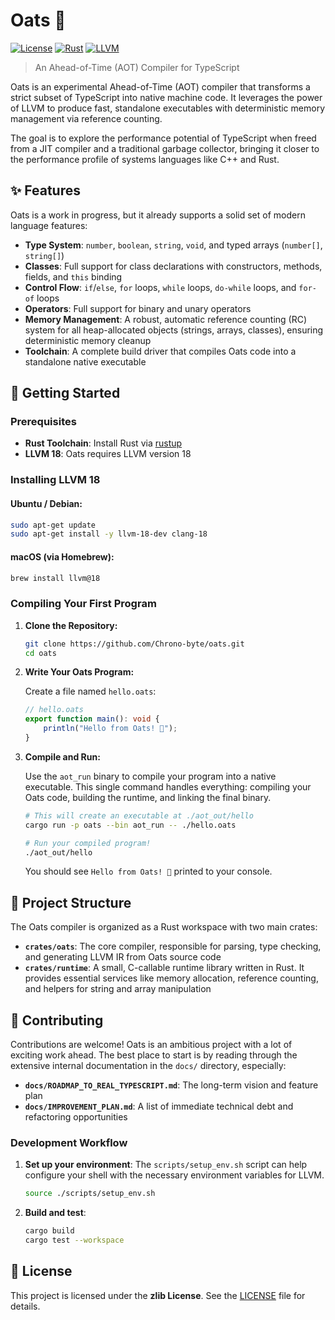 # Oats 🌾

[![License](https://img.shields.io/badge/license-zlib-blue.svg)](LICENSE)
[![Rust](https://img.shields.io/badge/built%20with-Rust-000000.svg?logo=rust)](https://www.rust-lang.org/)
[![LLVM](https://img.shields.io/badge/powered%20by-LLVM%2018-262D3A.svg)](https://llvm.org/)

> An Ahead-of-Time (AOT) Compiler for TypeScript

Oats is an experimental Ahead-of-Time (AOT) compiler that transforms a strict
subset of TypeScript into native machine code. It leverages the power of LLVM to
produce fast, standalone executables with deterministic memory management via
reference counting.

The goal is to explore the performance potential of TypeScript when freed from a
JIT compiler and a traditional garbage collector, bringing it closer to the
performance profile of systems languages like C++ and Rust.

## ✨ Features

Oats is a work in progress, but it already supports a solid set of modern
language features:

- **Type System**: `number`, `boolean`, `string`, `void`, and typed arrays
  (`number[]`, `string[]`)
- **Classes**: Full support for class declarations with constructors, methods,
  fields, and `this` binding
- **Control Flow**: `if`/`else`, `for` loops, `while` loops, `do-while` loops,
  and `for-of` loops
- **Operators**: Full support for binary and unary operators
- **Memory Management**: A robust, automatic reference counting (RC) system for
  all heap-allocated objects (strings, arrays, classes), ensuring deterministic
  memory cleanup
- **Toolchain**: A complete build driver that compiles Oats code into a
  standalone native executable

## 🚀 Getting Started

### Prerequisites

- **Rust Toolchain**: Install Rust via [rustup](https://rustup.rs/)
- **LLVM 18**: Oats requires LLVM version 18

### Installing LLVM 18

#### Ubuntu / Debian:

```bash
sudo apt-get update
sudo apt-get install -y llvm-18-dev clang-18
```

#### macOS (via Homebrew):

```bash
brew install llvm@18
```

### Compiling Your First Program

1. **Clone the Repository:**
   ```bash
   git clone https://github.com/Chrono-byte/oats.git
   cd oats
   ```

2. **Write Your Oats Program:**

   Create a file named `hello.oats`:
   ```typescript
   // hello.oats
   export function main(): void {
       println("Hello from Oats! 🌾");
   }
   ```

3. **Compile and Run:**

   Use the `aot_run` binary to compile your program into a native executable.
   This single command handles everything: compiling your Oats code, building
   the runtime, and linking the final binary.

   ```bash
   # This will create an executable at ./aot_out/hello
   cargo run -p oats --bin aot_run -- ./hello.oats

   # Run your compiled program!
   ./aot_out/hello
   ```

   You should see `Hello from Oats! 🌾` printed to your console.

## 📁 Project Structure

The Oats compiler is organized as a Rust workspace with two main crates:

- **`crates/oats`**: The core compiler, responsible for parsing, type checking,
  and generating LLVM IR from Oats source code
- **`crates/runtime`**: A small, C-callable runtime library written in Rust. It
  provides essential services like memory allocation, reference counting, and
  helpers for string and array manipulation

## 🤝 Contributing

Contributions are welcome! Oats is an ambitious project with a lot of exciting
work ahead. The best place to start is by reading through the extensive internal
documentation in the `docs/` directory, especially:

- **`docs/ROADMAP_TO_REAL_TYPESCRIPT.md`**: The long-term vision and feature
  plan
- **`docs/IMPROVEMENT_PLAN.md`**: A list of immediate technical debt and
  refactoring opportunities

### Development Workflow

1. **Set up your environment**: The `scripts/setup_env.sh` script can help
   configure your shell with the necessary environment variables for LLVM.
   ```bash
   source ./scripts/setup_env.sh
   ```

2. **Build and test**:
   ```bash
   cargo build
   cargo test --workspace
   ```

## 📄 License

This project is licensed under the **zlib License**. See the [LICENSE](LICENSE)
file for details.
